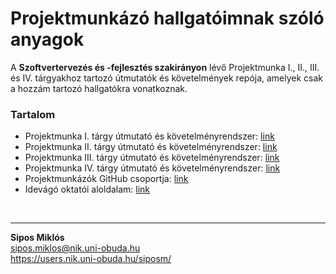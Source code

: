 # Projektmunkázó hallgatóimnak szóló anyagok

A **Szoftvertervezés és -fejlesztés szakirányon** lévő Projektmunka I., II., III. és IV. tárgyakhoz tartozó útmutatók és követelmények repója, amelyek csak a hozzám tartozó hallgatókra vonatkoznak.

### Tartalom
- Projektmunka I. tárgy útmutató és követelményrendszer: [link](https://github.com/siposm/oktatas-projm-docs/blob/master/PROJM1.md)
- Projektmunka II. tárgy útmutató és követelményrendszer: [link](https://github.com/siposm/oktatas-projm-docs/blob/master/PROJM2.md)
- Projektmunka III. tárgy útmutató és követelményrendszer: [link](https://github.com/siposm/oktatas-projm-docs/blob/master/PROJM3.md)
- Projektmunka IV. tárgy útmutató és követelményrendszer: [link](https://github.com/siposm/oktatas-projm-docs/blob/master/PROJM4.md)
- Projektmunkázók GitHub csoportja: [link](https://github.com/projektmunkazok-siposm)
- Idevágó oktatói aloldalam: [link](https://users.nik.uni-obuda.hu/siposm/projm)

<br>

---

**Sipos Miklós**\
sipos.miklos@nik.uni-obuda.hu\
https://users.nik.uni-obuda.hu/siposm/